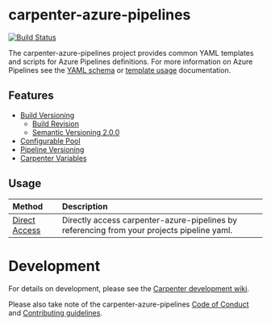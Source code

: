 # carpenter-azure-pipelines
[![Build Status](https://dev.azure.com/suent/Carpenter/_apis/build/status/carpenter-azure-pipelines?branchName=main)](https://dev.azure.com/suent/Carpenter/_build/latest?definitionId=2&branchName=main)

The carpenter-azure-pipelines project provides common YAML templates and scripts for Azure Pipelines definitions. For more information on Azure Pipelines see the [YAML schema](https://docs.microsoft.com/en-us/azure/devops/pipelines/yaml-schema) or [template usage](https://docs.microsoft.com/en-us/azure/devops/pipelines/process/templates?view=azure-devops) documentation.

## Features

* [Build Versioning](docs/build-versioning.md)
  * [Build Revision](docs/build-revision.md)
  * [Semantic Versioning 2.0.0](docs/semver.md)
* [Configurable Pool](docs/configure-pool.md)
* [Pipeline Versioning](docs/pipeline-versioning.md)
* [Carpenter Variables](docs/variables.md)

## Usage

| Method | Description |
|:-------|:------------|
| [Direct Access](docs/usage-direct.md) | Directly access carpenter-azure-pipelines by referencing from your projects pipeline yaml. |

# Development

For details on development, please see the [Carpenter development wiki](https://dev.azure.com/suent/Carpenter/_wiki/wikis/Carpenter.wiki).

Please also take note of the carpenter-azure-pipelines [Code of Conduct](CODE_OF_CONDUCT.md) and [Contributing guidelines](CONTRIBUTING.md).
